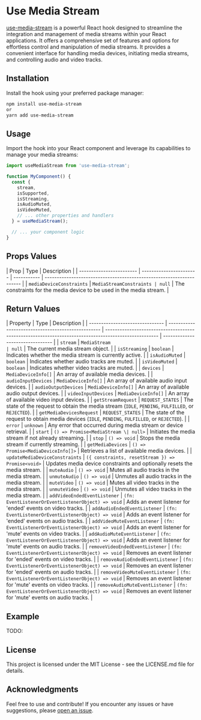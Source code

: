# Use Media Stream

[use-media-stream](https://www.react-fast-marquee.com) is a powerful React hook designed to streamline the integration and management of media streams within your React applications. It offers a comprehensive set of features and options for effortless control and manipulation of media streams. It provides a convenient interface for handling media devices, initiating media streams, and controlling audio and video tracks.

## Installation

Install the hook using your preferred package manager:

```bash
npm install use-media-stream
or
yarn add use-media-stream
```

## Usage

Import the hook into your React component and leverage its capabilities to manage your media streams:

```jsx
import useMediaStream from 'use-media-stream';

function MyComponent() {
  const {
    stream,
    isSupported,
    isStreaming,
    isAudioMuted,
    isVideoMuted,
    // ... other properties and handlers
  } = useMediaStream();

  // ... your component logic
}
```

## Props Values

| Prop                     | Type                    | Description |
| ------------------------ | ----------------------- | ----------- | -------------------------------------------------------------------- |
| `mediaDeviceConstraints` | `MediaStreamConstraints | null`       | The constraints for the media device to be used in the media stream. |

## Return Values

| Property                        | Type                                               | Description                                                                                          |
| ------------------------------- | -------------------------------------------------- | ---------------------------------------------------------------------------------------------------- | -------------------------------- |
| `stream`                        | `MediaStream                                       | null`                                                                                                | The current media stream object. |
| `isStreaming`                   | `boolean`                                          | Indicates whether the media stream is currently active.                                              |
| `isAudioMuted`                  | `boolean`                                          | Indicates whether audio tracks are muted.                                                            |
| `isVideoMuted`                  | `boolean`                                          | Indicates whether video tracks are muted.                                                            |
| `devices`                       | `MediaDeviceInfo[]`                                | An array of available media devices.                                                                 |
| `audioInputDevices`             | `MediaDeviceInfo[]`                                | An array of available audio input devices.                                                           |
| `audioOutputDevices`            | `MediaDeviceInfo[]`                                | An array of available audio output devices.                                                          |
| `videoInputDevices`             | `MediaDeviceInfo[]`                                | An array of available video input devices.                                                           |
| `getStreamRequest`              | `REQUEST_STATES`                                   | The state of the request to obtain the media stream (`IDLE`, `PENDING`, `FULFILLED`, or `REJECTED`). |
| `getMediaDevicesRequest`        | `REQUEST_STATES`                                   | The state of the request to obtain media devices (`IDLE`, `PENDING`, `FULFILLED`, or `REJECTED`).    |
| `error`                         | `unknown`                                          | Any error that occurred during media stream or device retrieval.                                     |
| `start`                         | `() => Promise<MediaStream \| null>`               | Initiates the media stream if not already streaming.                                                 |
| `stop`                          | `() => void`                                       | Stops the media stream if currently streaming.                                                       |
| `getMediaDevices`               | `() => Promise<MediaDeviceInfo[]>`                 | Retrieves a list of available media devices.                                                         |
| `updateMediaDeviceConstraints`  | `({ constraints, resetStream }) => Promise<void>`  | Updates media device constraints and optionally resets the media stream.                             |
| `muteAudio`                     | `() => void`                                       | Mutes all audio tracks in the media stream.                                                          |
| `unmuteAudio`                   | `() => void`                                       | Unmutes all audio tracks in the media stream.                                                        |
| `muteVideo`                     | `() => void`                                       | Mutes all video tracks in the media stream.                                                          |
| `unmuteVideo`                   | `() => void`                                       | Unmutes all video tracks in the media stream.                                                        |
| `addVideoEndedEventListener`    | `(fn: EventListenerOrEventListenerObject) => void` | Adds an event listener for 'ended' events on video tracks.                                           |
| `addAudioEndedEventListener`    | `(fn: EventListenerOrEventListenerObject) => void` | Adds an event listener for 'ended' events on audio tracks.                                           |
| `addVideoMuteEventListener`     | `(fn: EventListenerOrEventListenerObject) => void` | Adds an event listener for 'mute' events on video tracks.                                            |
| `addAudioMuteEventListener`     | `(fn: EventListenerOrEventListenerObject) => void` | Adds an event listener for 'mute' events on audio tracks.                                            |
| `removeVideoEndedEventListener` | `(fn: EventListenerOrEventListenerObject) => void` | Removes an event listener for 'ended' events on video tracks.                                        |
| `removeAudioEndedEventListener` | `(fn: EventListenerOrEventListenerObject) => void` | Removes an event listener for 'ended' events on audio tracks.                                        |
| `removeVideoMuteEventListener`  | `(fn: EventListenerOrEventListenerObject) => void` | Removes an event listener for 'mute' events on video tracks.                                         |
| `removeAudioMuteEventListener`  | `(fn: EventListenerOrEventListenerObject) => void` | Removes an event listener for 'mute' events on audio tracks.                                         |

## Example

TODO:

<!-- For a detailed example of usage, refer to the provided example in the example directory. -->

## License

This project is licensed under the MIT License - see the LICENSE.md file for details.

## Acknowledgments

Feel free to use and contribute! If you encounter any issues or have suggestions, please [open an issue](https://github.com/kothariji/use-media-stream/issues).
